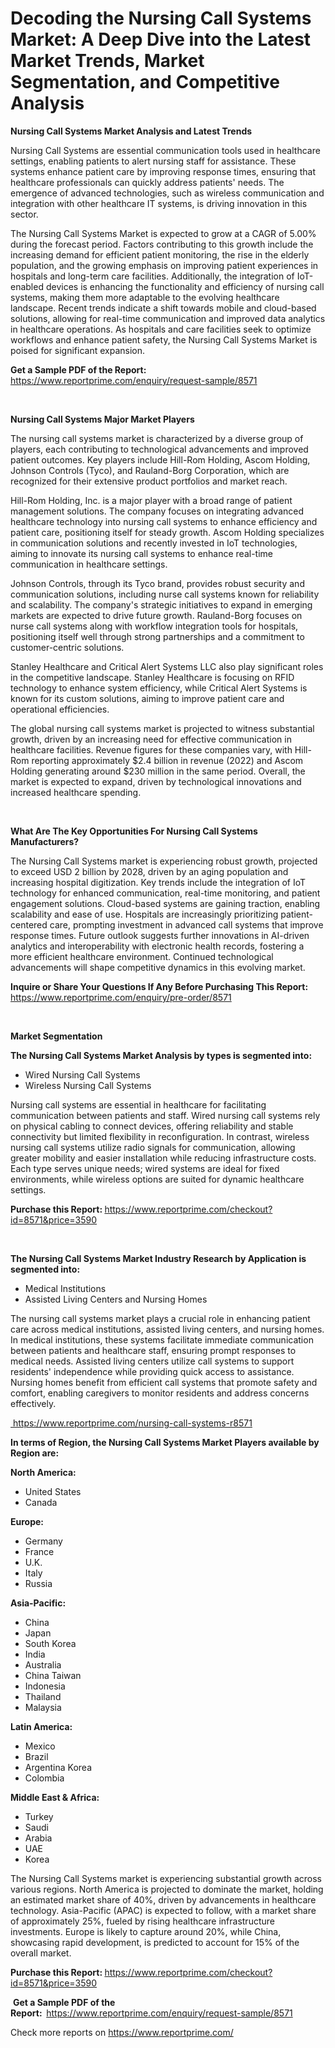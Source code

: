 <p><h1>Decoding the Nursing Call Systems Market: A Deep Dive into the Latest Market Trends, Market Segmentation, and Competitive Analysis</h1></p><p><strong>Nursing Call Systems Market Analysis and Latest Trends</strong></p>
<p><p>Nursing Call Systems are essential communication tools used in healthcare settings, enabling patients to alert nursing staff for assistance. These systems enhance patient care by improving response times, ensuring that healthcare professionals can quickly address patients' needs. The emergence of advanced technologies, such as wireless communication and integration with other healthcare IT systems, is driving innovation in this sector.</p><p>The Nursing Call Systems Market is expected to grow at a CAGR of 5.00% during the forecast period. Factors contributing to this growth include the increasing demand for efficient patient monitoring, the rise in the elderly population, and the growing emphasis on improving patient experiences in hospitals and long-term care facilities. Additionally, the integration of IoT-enabled devices is enhancing the functionality and efficiency of nursing call systems, making them more adaptable to the evolving healthcare landscape. Recent trends indicate a shift towards mobile and cloud-based solutions, allowing for real-time communication and improved data analytics in healthcare operations. As hospitals and care facilities seek to optimize workflows and enhance patient safety, the Nursing Call Systems Market is poised for significant expansion.</p></p>
<p><strong>Get a Sample PDF of the Report:&nbsp;</strong> <a href="https://www.reportprime.com/enquiry/request-sample/8571?utm_campaign=2737&utm_medium=2&utm_source=Github&utm_content=ia&utm_term=20032025&utm_id=nursing-call-systems">https://www.reportprime.com/enquiry/request-sample/8571</a></p>
<p>&nbsp;</p>
<p><strong>Nursing Call Systems Major Market Players</strong></p>
<p><p>The nursing call systems market is characterized by a diverse group of players, each contributing to technological advancements and improved patient outcomes. Key players include Hill-Rom Holding, Ascom Holding, Johnson Controls (Tyco), and Rauland-Borg Corporation, which are recognized for their extensive product portfolios and market reach.</p><p>Hill-Rom Holding, Inc. is a major player with a broad range of patient management solutions. The company focuses on integrating advanced healthcare technology into nursing call systems to enhance efficiency and patient care, positioning itself for steady growth. Ascom Holding specializes in communication solutions and recently invested in IoT technologies, aiming to innovate its nursing call systems to enhance real-time communication in healthcare settings.</p><p>Johnson Controls, through its Tyco brand, provides robust security and communication solutions, including nurse call systems known for reliability and scalability. The company's strategic initiatives to expand in emerging markets are expected to drive future growth. Rauland-Borg focuses on nurse call systems along with workflow integration tools for hospitals, positioning itself well through strong partnerships and a commitment to customer-centric solutions.</p><p>Stanley Healthcare and Critical Alert Systems LLC also play significant roles in the competitive landscape. Stanley Healthcare is focusing on RFID technology to enhance system efficiency, while Critical Alert Systems is known for its custom solutions, aiming to improve patient care and operational efficiencies.</p><p>The global nursing call systems market is projected to witness substantial growth, driven by an increasing need for effective communication in healthcare facilities. Revenue figures for these companies vary, with Hill-Rom reporting approximately $2.4 billion in revenue (2022) and Ascom Holding generating around $230 million in the same period. Overall, the market is expected to expand, driven by technological innovations and increased healthcare spending.</p></p>
<p>&nbsp;</p>
<p><strong>What Are The Key Opportunities For Nursing Call Systems Manufacturers?</strong></p>
<p><p>The Nursing Call Systems market is experiencing robust growth, projected to exceed USD 2 billion by 2028, driven by an aging population and increasing hospital digitization. Key trends include the integration of IoT technology for enhanced communication, real-time monitoring, and patient engagement solutions. Cloud-based systems are gaining traction, enabling scalability and ease of use. Hospitals are increasingly prioritizing patient-centered care, prompting investment in advanced call systems that improve response times. Future outlook suggests further innovations in AI-driven analytics and interoperability with electronic health records, fostering a more efficient healthcare environment. Continued technological advancements will shape competitive dynamics in this evolving market.</p></p>
<p><strong>Inquire or Share Your Questions If Any Before Purchasing This Report:</strong> <a href="https://www.reportprime.com/enquiry/pre-order/8571?utm_campaign=2737&utm_medium=2&utm_source=Github&utm_content=ia&utm_term=20032025&utm_id=nursing-call-systems">https://www.reportprime.com/enquiry/pre-order/8571</a></p>
<p>&nbsp;</p>
<p><strong>Market Segmentation</strong></p>
<p><strong>The Nursing Call Systems Market Analysis by types is segmented into:</strong></p>
<p><ul><li>Wired Nursing Call Systems</li><li>Wireless Nursing Call Systems</li></ul></p>
<p><p>Nursing call systems are essential in healthcare for facilitating communication between patients and staff. Wired nursing call systems rely on physical cabling to connect devices, offering reliability and stable connectivity but limited flexibility in reconfiguration. In contrast, wireless nursing call systems utilize radio signals for communication, allowing greater mobility and easier installation while reducing infrastructure costs. Each type serves unique needs; wired systems are ideal for fixed environments, while wireless options are suited for dynamic healthcare settings.</p></p>
<p><strong>Purchase this Report:&nbsp;</strong><a href="https://www.reportprime.com/checkout?id=8571&price=3590&utm_campaign=2737&utm_medium=2&utm_source=Github&utm_content=ia&utm_term=20032025&utm_id=nursing-call-systems">https://www.reportprime.com/checkout?id=8571&price=3590</a></p>
<p>&nbsp;</p>
<p><strong>The Nursing Call Systems Market Industry Research by Application is segmented into:</strong></p>
<p><ul><li>Medical Institutions</li><li>Assisted Living Centers and Nursing Homes</li></ul></p>
<p><p>The nursing call systems market plays a crucial role in enhancing patient care across medical institutions, assisted living centers, and nursing homes. In medical institutions, these systems facilitate immediate communication between patients and healthcare staff, ensuring prompt responses to medical needs. Assisted living centers utilize call systems to support residents' independence while providing quick access to assistance. Nursing homes benefit from efficient call systems that promote safety and comfort, enabling caregivers to monitor residents and address concerns effectively.</p></p>
<p><a href="https://www.reportprime.com/nursing-call-systems-r8571?utm_campaign=2737&utm_medium=2&utm_source=Github&utm_content=ia&utm_term=20032025&utm_id=nursing-call-systems">&nbsp;https://www.reportprime.com/nursing-call-systems-r8571</a></p>
<p><strong>In terms of Region, the Nursing Call Systems Market Players available by Region are:</strong></p>
<p>
    <p> <strong> North America: </strong>
        <ul>
            <li>United States</li>
            <li>Canada</li>
        </ul>
        </p> 
    <p> <strong> Europe: </strong>
        <ul>
            <li>Germany</li>
            <li>France</li>
            <li>U.K.</li>
            <li>Italy</li>
            <li>Russia</li>
        </ul>
        </p> 
    <p> <strong> Asia-Pacific: </strong>
        <ul>
            <li>China</li>
            <li>Japan</li>
            <li>South Korea</li>
            <li>India</li>
            <li>Australia</li>
            <li>China Taiwan</li>
            <li>Indonesia</li>
            <li>Thailand</li>
            <li>Malaysia</li>
        </ul>
        </p> 
    <p> <strong> Latin America: </strong>
        <ul>
            <li>Mexico</li>
            <li>Brazil</li>
            <li>Argentina Korea</li>
            <li>Colombia</li>
        </ul>
        </p> 
    <p> <strong> Middle East & Africa: </strong>
        <ul>
            <li>Turkey</li>
            <li>Saudi</li>
            <li>Arabia</li>
            <li>UAE</li>
            <li>Korea</li>
        </ul>
    </p>
    </p>
<p><p>The Nursing Call Systems market is experiencing substantial growth across various regions. North America is projected to dominate the market, holding an estimated market share of 40%, driven by advancements in healthcare technology. Asia-Pacific (APAC) is expected to follow, with a market share of approximately 25%, fueled by rising healthcare infrastructure investments. Europe is likely to capture around 20%, while China, showcasing rapid development, is predicted to account for 15% of the overall market.</p></p>
<p><strong>Purchase this Report: </strong><a href="https://www.reportprime.com/checkout?id=8571&price=3590&utm_campaign=2737&utm_medium=2&utm_source=Github&utm_content=ia&utm_term=20032025&utm_id=nursing-call-systems">https://www.reportprime.com/checkout?id=8571&price=3590</a></p>
<p>&nbsp;<strong>Get a Sample PDF of the Report:&nbsp;&nbsp;</strong><a href="https://www.reportprime.com/enquiry/request-sample/8571?utm_campaign=2737&utm_medium=2&utm_source=Github&utm_content=ia&utm_term=20032025&utm_id=nursing-call-systems">https://www.reportprime.com/enquiry/request-sample/8571</a></p>
<p><strong></strong></p>
<p>Check more reports on <a href="https://www.reportprime.com/?utm_campaign=2737&utm_medium=2&utm_source=Github&utm_content=ia&utm_term=20032025&utm_id=nursing-call-systems">https://www.reportprime.com/</a></p>